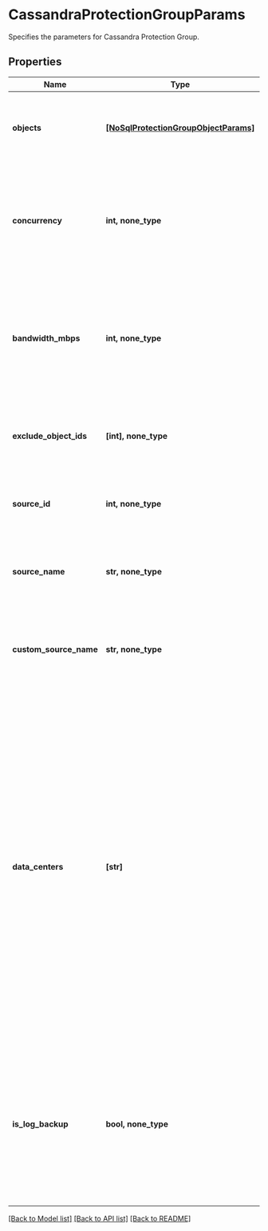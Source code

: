 # CassandraProtectionGroupParams

Specifies the parameters for Cassandra Protection Group.

## Properties
Name | Type | Description | Notes
------------ | ------------- | ------------- | -------------
**objects** | [**[NoSqlProtectionGroupObjectParams]**](NoSqlProtectionGroupObjectParams.md) | Specifies the objects to be included in the Protection Group. | [optional] 
**concurrency** | **int, none_type** | Specifies the maximum number of concurrent IO Streams that will be created to exchange data with the cluster. | [optional] 
**bandwidth_mbps** | **int, none_type** | Specifies the maximum network bandwidth that each concurrent IO Stream can use for exchanging data with the cluster. | [optional] 
**exclude_object_ids** | **[int], none_type** | Specifies the objects to be excluded in the Protection Group. | [optional] 
**source_id** | **int, none_type** | Object ID of the Source on which this protection was run . | [optional] [readonly] 
**source_name** | **str, none_type** | Specifies the name of the Source on which this protection was run. | [optional] [readonly] 
**custom_source_name** | **str, none_type** | The user specified name for the Source on which this protection was run. | [optional] [readonly] 
**data_centers** | **[str]** | Only the specified data centers will be considered while taking backup. The keyspaces having replication strategy &#39;Simple&#39; can be backed up only if all the datacenters for the cassandra cluster are specified. For any keyspace having replication strategy as &#39;Network&#39;, all the associated data centers should be specified. | [optional] 
**is_log_backup** | **bool, none_type** | Specifies the type of job for Cassandra. If true, only log backup job will be scheduled for the source. This requires a policy with log Backup option enabled. | [optional] 

[[Back to Model list]](../README.md#documentation-for-models) [[Back to API list]](../README.md#documentation-for-api-endpoints) [[Back to README]](../README.md)


